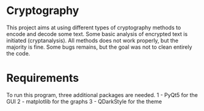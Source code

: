 # Cryptography
 
This project aims at using different types of cryptography methods to encode and decode some text.
Some basic analysis of encrypted text is initiated (cryptanalysis).
All methods does not work properly, but the majority is fine.
Some bugs remains, but the goal was not to clean entirely the code.

# Requirements
To run this program, three additional packages are needed.
 1 - PyQt5 for the GUI
 2 - matplotlib for the graphs
 3 - QDarkStyle for the theme

